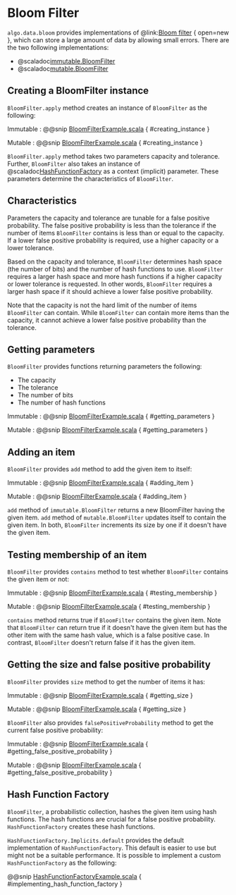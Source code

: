 # Bloom Filter

`algo.data.bloom` provides implementations of
@link:[Bloom filter](https://dl.acm.org/doi/10.1145/362686.362692) { open=new }, which can store a large amount of data
by allowing small errors. There are the two following implementations:

* @scaladoc[immutable.BloomFilter](algo.data.bloom.immutable.BloomFilter)
* @scaladoc[mutable.BloomFilter](algo.data.bloom.mutable.BloomFilter)

## Creating a BloomFilter instance

`BloomFilter.apply` method creates an instance of `BloomFilter` as the following:

Immutable
: @@snip [BloomFilterExample.scala](/docs/src/main/scala/algo/data/bloom/immutable/BloomFilterExample.scala) { #creating_instance }

Mutable
: @@snip [BloomFilterExample.scala](/docs/src/main/scala/algo/data/bloom/mutable/BloomFilterExample.scala) { #creating_instance }

`BloomFilter.apply` method takes two parameters capacity and tolerance. Further, `BloomFilter` also takes an instance of
@scaladoc[HashFunctionFactory](algo.data.bloom.HashFunctionFactory) as a context (implicit) parameter. These parameters
determine the characteristics of `BloomFilter`.

## Characteristics

Parameters the capacity and tolerance are tunable for a false positive probability. The false positive probability is
less than the tolerance if the number of items `BloomFilter` contains is less than or equal to the capacity. If a lower
false positive probability is required, use a higher capacity or a lower tolerance.

Based on the capacity and tolerance, `BloomFilter` determines hash space (the number of bits) and the number of hash
functions to use. `BloomFilter` requires a larger hash space and more hash functions if a higher capacity or lower
tolerance is requested. In other words, `BloomFilter` requires a larger hash space if it should achieve a lower false
positive probability.

Note that the capacity is not the hard limit of the number of items `BloomFilter` can contain. While `BloomFilter` can
contain more items than the capacity, it cannot achieve a lower false positive probability than the tolerance.

## Getting parameters

`BloomFilter` provides functions returning parameters the following:

* The capacity
* The tolerance
* The number of bits
* The number of hash functions

Immutable
: @@snip [BloomFilterExample.scala](/docs/src/main/scala/algo/data/bloom/immutable/BloomFilterExample.scala) { #getting_parameters }

Mutable
: @@snip [BloomFilterExample.scala](/docs/src/main/scala/algo/data/bloom/mutable/BloomFilterExample.scala) { #getting_parameters }

## Adding an item

`BloomFilter` provides `add` method to add the given item to itself:

Immutable
: @@snip [BloomFilterExample.scala](/docs/src/main/scala/algo/data/bloom/immutable/BloomFilterExample.scala) { #adding_item }

Mutable
: @@snip [BloomFilterExample.scala](/docs/src/main/scala/algo/data/bloom/mutable/BloomFilterExample.scala) { #adding_item }

`add` method of `immutable.BloomFilter` returns a new BloomFilter having the given item. `add` method
of `mutable.BloomFilter` updates itself to contain the given item. In both, `BloomFilter` increments its size by one if
it doesn't have the given item.

## Testing membership of an item

`BloomFilter` provides `contains` method to test whether `BloomFilter` contains the given item or not:

Immutable
: @@snip [BloomFilterExample.scala](/docs/src/main/scala/algo/data/bloom/immutable/BloomFilterExample.scala) { #testing_membership }

Mutable
: @@snip [BloomFilterExample.scala](/docs/src/main/scala/algo/data/bloom/mutable/BloomFilterExample.scala) { #testing_membership }

`contains` method returns true if `BloomFilter` contains the given item. Note that `BloomFilter` can return true if it
doesn't have the given item but has the other item with the same hash value, which is a false positive case. In
contrast, `BloomFilter` doesn't return false if it has the given item.

## Getting the size and false positive probability

`BloomFilter` provides `size` method to get the number of items it has:

Immutable
: @@snip [BloomFilterExample.scala](/docs/src/main/scala/algo/data/bloom/immutable/BloomFilterExample.scala) { #getting_size }

Mutable
: @@snip [BloomFilterExample.scala](/docs/src/main/scala/algo/data/bloom/mutable/BloomFilterExample.scala) { #getting_size }

`BloomFilter` also provides `falsePositiveProbability` method to get the current false positive probability:

Immutable
: @@snip [BloomFilterExample.scala](/docs/src/main/scala/algo/data/bloom/immutable/BloomFilterExample.scala) { #getting_false_positive_probability }

Mutable
: @@snip [BloomFilterExample.scala](/docs/src/main/scala/algo/data/bloom/mutable/BloomFilterExample.scala) { #getting_false_positive_probability }

## Hash Function Factory

`BloomFilter`, a probabilistic collection, hashes the given item using hash functions. The hash functions are crucial
for a false positive probability. `HashFunctionFactory` creates these hash functions.

`HashFunctionFactory.Implicits.default` provides the default implementation of `HashFunctionFactory`. This default is
easier to use but might not be a suitable performance. It is possible to implement a
custom `HashFunctionFactory` as the following:

@@snip [HashFunctionFactoryExample.scala](/docs/src/main/scala/algo/data/bloom/HashFunctionFactoryExample.scala) { #implementing_hash_function_factory }
